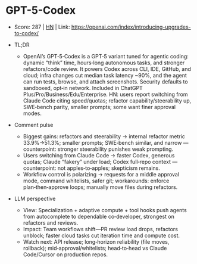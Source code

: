 # GPT-5-Codex

- Score: 287 | [HN](https://news.ycombinator.com/item?id=45252301) | Link: https://openai.com/index/introducing-upgrades-to-codex/

- TL;DR
  - OpenAI’s GPT‑5‑Codex is a GPT‑5 variant tuned for agentic coding: dynamic “think” time, hours‑long autonomous tasks, and stronger refactors/code review. It powers Codex across CLI, IDE, GitHub, and cloud; infra changes cut median task latency ~90%, and the agent can run tests, browse, and attach screenshots. Security defaults to sandboxed, opt‑in network. Included in ChatGPT Plus/Pro/Business/Edu/Enterprise. HN: users report switching from Claude Code citing speed/quotas; refactor capability/steerability up, SWE‑bench parity, smaller prompts; some want finer approval modes.

- Comment pulse
  - Biggest gains: refactors and steerability → internal refactor metric 33.9%→51.3%; smaller prompts; SWE‑bench similar, and narrow — counterpoint: stronger steerability punishes weak prompting.
  - Users switching from Claude Code → faster Codex, generous quotas; Claude “fakery” under load; Codex full‑repo context — counterpoint: not apples‑to‑apples; skepticism remains.
  - Workflow control is polarizing → requests for a middle approval mode, command whitelists, safer git; workarounds: enforce plan‑then‑approve loops; manually move files during refactors.

- LLM perspective
  - View: Specialization + adaptive compute + tool hooks push agents from autocomplete to dependable co‑developer, strongest on refactors and reviews.
  - Impact: Team workflows shift—PR review load drops, refactors unblock; faster cloud tasks cut iteration time and compute cost.
  - Watch next: API release; long‑horizon reliability (file moves, rollback); mid‑approval/whitelists; head‑to‑head vs Claude Code/Cursor on production repos.
